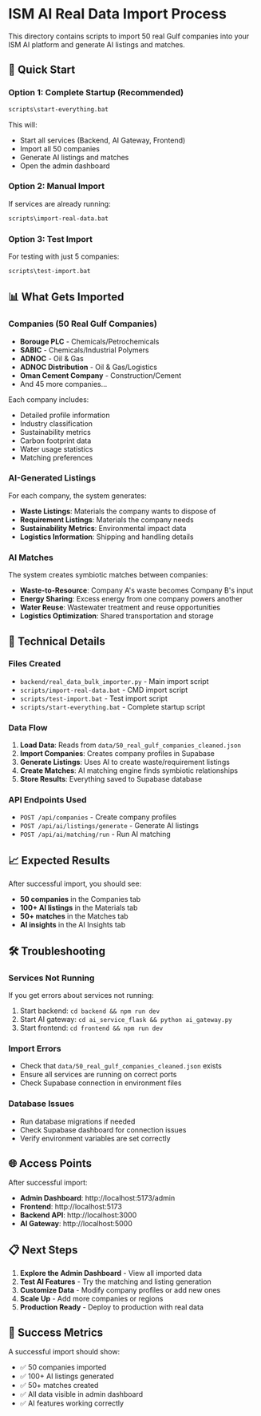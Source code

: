 # ISM AI Real Data Import Process

This directory contains scripts to import 50 real Gulf companies into your ISM AI platform and generate AI listings and matches.

## 🚀 Quick Start

### Option 1: Complete Startup (Recommended)
```cmd
scripts\start-everything.bat
```
This will:
- Start all services (Backend, AI Gateway, Frontend)
- Import all 50 companies
- Generate AI listings and matches
- Open the admin dashboard

### Option 2: Manual Import
If services are already running:
```cmd
scripts\import-real-data.bat
```

### Option 3: Test Import
For testing with just 5 companies:
```cmd
scripts\test-import.bat
```

## 📊 What Gets Imported

### Companies (50 Real Gulf Companies)
- **Borouge PLC** - Chemicals/Petrochemicals
- **SABIC** - Chemicals/Industrial Polymers
- **ADNOC** - Oil & Gas
- **ADNOC Distribution** - Oil & Gas/Logistics
- **Oman Cement Company** - Construction/Cement
- And 45 more companies...

Each company includes:
- Detailed profile information
- Industry classification
- Sustainability metrics
- Carbon footprint data
- Water usage statistics
- Matching preferences

### AI-Generated Listings
For each company, the system generates:
- **Waste Listings**: Materials the company wants to dispose of
- **Requirement Listings**: Materials the company needs
- **Sustainability Metrics**: Environmental impact data
- **Logistics Information**: Shipping and handling details

### AI Matches
The system creates symbiotic matches between companies:
- **Waste-to-Resource**: Company A's waste becomes Company B's input
- **Energy Sharing**: Excess energy from one company powers another
- **Water Reuse**: Wastewater treatment and reuse opportunities
- **Logistics Optimization**: Shared transportation and storage

## 🔧 Technical Details

### Files Created
- `backend/real_data_bulk_importer.py` - Main import script
- `scripts/import-real-data.bat` - CMD import script
- `scripts/test-import.bat` - Test import script
- `scripts/start-everything.bat` - Complete startup script

### Data Flow
1. **Load Data**: Reads from `data/50_real_gulf_companies_cleaned.json`
2. **Import Companies**: Creates company profiles in Supabase
3. **Generate Listings**: Uses AI to create waste/requirement listings
4. **Create Matches**: AI matching engine finds symbiotic relationships
5. **Store Results**: Everything saved to Supabase database

### API Endpoints Used
- `POST /api/companies` - Create company profiles
- `POST /api/ai/listings/generate` - Generate AI listings
- `POST /api/ai/matching/run` - Run AI matching

## 📈 Expected Results

After successful import, you should see:
- **50 companies** in the Companies tab
- **100+ AI listings** in the Materials tab
- **50+ matches** in the Matches tab
- **AI insights** in the AI Insights tab

## 🛠️ Troubleshooting

### Services Not Running
If you get errors about services not running:
1. Start backend: `cd backend && npm run dev`
2. Start AI gateway: `cd ai_service_flask && python ai_gateway.py`
3. Start frontend: `cd frontend && npm run dev`

### Import Errors
- Check that `data/50_real_gulf_companies_cleaned.json` exists
- Ensure all services are running on correct ports
- Check Supabase connection in environment files

### Database Issues
- Run database migrations if needed
- Check Supabase dashboard for connection issues
- Verify environment variables are set correctly

## 🌐 Access Points

After successful import:
- **Admin Dashboard**: http://localhost:5173/admin
- **Frontend**: http://localhost:5173
- **Backend API**: http://localhost:3000
- **AI Gateway**: http://localhost:5000

## 📋 Next Steps

1. **Explore the Admin Dashboard** - View all imported data
2. **Test AI Features** - Try the matching and listing generation
3. **Customize Data** - Modify company profiles or add new ones
4. **Scale Up** - Add more companies or regions
5. **Production Ready** - Deploy to production with real data

## 🎯 Success Metrics

A successful import should show:
- ✅ 50 companies imported
- ✅ 100+ AI listings generated
- ✅ 50+ matches created
- ✅ All data visible in admin dashboard
- ✅ AI features working correctly 